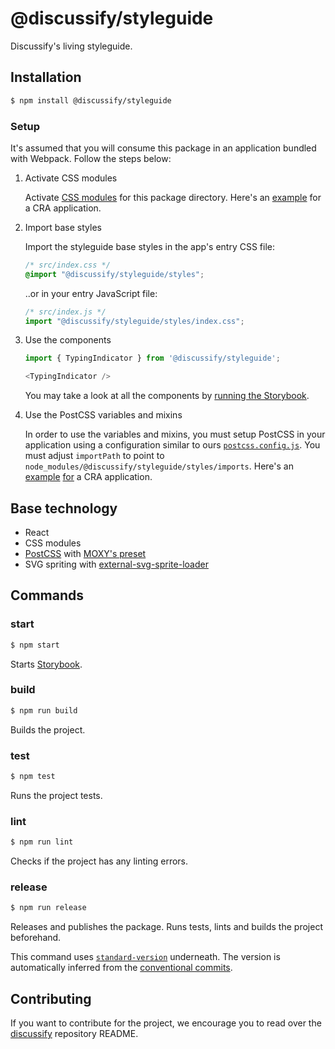 # @discussify/styleguide

Discussify's living styleguide.


## Installation

```sh
$ npm install @discussify/styleguide
```

### Setup

It's assumed that you will consume this package in an application bundled with Webpack.
Follow the steps below:

1. Activate CSS modules

    Activate [CSS modules](https://github.com/webpack-contrib/css-loader#modules) for this package directory. Here's an [example](https://github.com/ipfs-shipyard/discussify-browser-extension/blob/f540888d5702d45b11b46b7d31bebffac5b8cf81/config-overrides.js#L14) for a CRA application.

2. Import base styles

    Import the styleguide base styles in the app's entry CSS file:

    ```css
    /* src/index.css */
    @import "@discussify/styleguide/styles";
    ```

    ..or in your entry JavaScript file:

    ```js
    /* src/index.js */
    import "@discussify/styleguide/styles/index.css";
    ```

3. Use the components

    ```js
    import { TypingIndicator } from '@discussify/styleguide';

    <TypingIndicator />
    ```

    You may take a look at all the components by [running the Storybook](https://github.com/ipfs-shipyard/discussify-styleguide#start).

4. Use the PostCSS variables and mixins

    In order to use the variables and mixins, you must setup PostCSS in your application using a configuration similar to ours [`postcss.config.js`](postcss.config.js). You must adjust `importPath` to point to `node_modules/@discussify/styleguide/styles/imports`. Here's an [example](https://github.com/ipfs-shipyard/discussify-browser-extension/blob/f540888d5702d45b11b46b7d31bebffac5b8cf81/config-overrides.js#L11) [for](https://github.com/ipfs-shipyard/discussify-browser-extension/blob/f540888d5702d45b11b46b7d31bebffac5b8cf81/postcss.config.js) a CRA application.


## Base technology

- React
- CSS modules
- [PostCSS](https://github.com/postcss/postcss) with [MOXY's preset](https://github.com/moxystudio/postcss-preset-moxy)
- SVG spriting with [external-svg-sprite-loader](https://github.com/karify/external-svg-sprite-loader)

## Commands

### start

```sh
$ npm start
```

Starts [Storybook](https://storybook.js.org/).

### build

```sh
$ npm run build
```

Builds the project.

### test

```sh
$ npm test
```

Runs the project tests.

### lint

```sh
$ npm run lint
```

Checks if the project has any linting errors.

### release

```sh
$ npm run release
```

Releases and publishes the package. Runs tests, lints and builds the project beforehand.

This command uses [`standard-version`](https://github.com/conventional-changelog/standard-version) underneath. The version is automatically inferred from the [conventional commits](https://conventionalcommits.org/).


## Contributing

If you want to contribute for the project, we encourage you to read over the [discussify](https://github.com/ipfs-shipyard/discussify) repository README.
